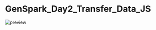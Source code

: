 # GenSpark_Day2_Transfer_Data_JS
![preview](https://user-images.githubusercontent.com/5094754/172634609-a5e815b3-0dd0-4727-9bdb-5d99b9271b3d.png)
